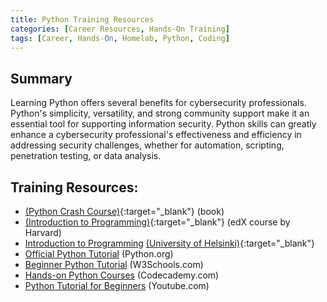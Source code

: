 ```yaml
---
title: Python Training Resources
categories: [Career Resources, Hands-On Training]
tags: [Career, Hands-On, Homelab, Python, Coding]
---
```


## Summary

Learning Python offers several benefits for cybersecurity professionals. Python's simplicity, versatility, and strong community support make it an essential tool for supporting information security. Python skills can greatly enhance a cybersecurity professional's effectiveness and efficiency in addressing security challenges, whether for automation, scripting, penetration testing, or data analysis.

## Training Resources:

- [(Python Crash Course)](https://nostarch.com/python-crash-course-3rd-edition){:target="_blank"} (book)
- [(Introduction to Programming)](https://nostarch.com/python-crash-course-3rd-edition){:target="_blank"}  (edX course by Harvard)
- [Introduction to Programming]() [(University of Helsinki)](https://programming-22.mooc.fi/){:target="_blank"}
- [Official Python Tutorial](https://docs.python.org/3/tutorial/index.html) (Python.org) 
- [Beginner Python Tutorial](https://www.w3schools.com/python/default.asp) (W3Schools.com)
- [Hands-on Python Courses](https://www.codecademy.com/catalog/language/python) (Codecademy.com)
- [Python Tutorial for Beginners](https://www.youtube.com/watch?v=rfscVS0vtbw&t=1901s) (Youtube.com)



